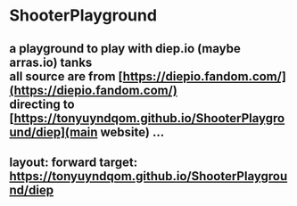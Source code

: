 # ShooterPlayground
a playground to play with diep.io (maybe arras.io) tanks  
all source are from [https://diepio.fandom.com/](https://diepio.fandom.com/)  
directing to [https://tonyuyndqom.github.io/ShooterPlayground/diep](main website) ...
---
layout: forward
target: https://tonyuyndqom.github.io/ShooterPlayground/diep
---
